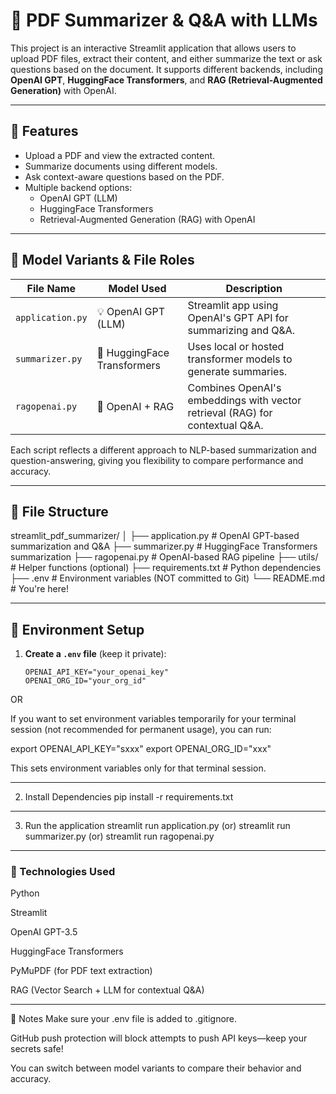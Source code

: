 # 📄 PDF Summarizer & Q&A with LLMs

This project is an interactive Streamlit application that allows users to upload PDF files, extract their content, and either summarize the text or ask questions based on the document. It supports different backends, including **OpenAI GPT**, **HuggingFace Transformers**, and **RAG (Retrieval-Augmented Generation)** with OpenAI.

---

## 🚀 Features

- Upload a PDF and view the extracted content.
- Summarize documents using different models.
- Ask context-aware questions based on the PDF.
- Multiple backend options:
  - OpenAI GPT (LLM)
  - HuggingFace Transformers
  - Retrieval-Augmented Generation (RAG) with OpenAI

---

## 🧠 Model Variants & File Roles

| File Name        | Model Used               | Description                                                                 |
|------------------|--------------------------|-----------------------------------------------------------------------------|
| `application.py` | 💡 OpenAI GPT (LLM)      | Streamlit app using OpenAI's GPT API for summarizing and Q&A.              |
| `summarizer.py`  | 🤗 HuggingFace Transformers | Uses local or hosted transformer models to generate summaries.             |
| `ragopenai.py`   | 🔁 OpenAI + RAG          | Combines OpenAI's embeddings with vector retrieval (RAG) for contextual Q&A.|

Each script reflects a different approach to NLP-based summarization and question-answering, giving you flexibility to compare performance and accuracy.

---

## 📂 File Structure

streamlit_pdf_summarizer/
│
├── application.py # OpenAI GPT-based summarization and Q&A
├── summarizer.py # HuggingFace Transformers summarization
├── ragopenai.py # OpenAI-based RAG pipeline
├── utils/ # Helper functions (optional)
├── requirements.txt # Python dependencies
├── .env # Environment variables (NOT committed to Git)
└── README.md # You're here!

---


## 🔐 Environment Setup

1. **Create a `.env` file** (keep it private):
   ```env
   OPENAI_API_KEY="your_openai_key"
   OPENAI_ORG_ID="your_org_id"

  OR 

  If you want to set environment variables temporarily for your terminal session (not recommended for permanent usage), you can run:
 
  export OPENAI_API_KEY="sxxx"
  export OPENAI_ORG_ID="xxx"
   
  This sets environment variables only for that terminal session.

---

2. Install Dependencies
   pip install -r requirements.txt
   
---

3. Run the application
   streamlit run application.py (or)
   streamlit run summarizer.py (or)
   streamlit run ragopenai.py

---

### 🧪 Technologies Used
Python

Streamlit

OpenAI GPT-3.5

HuggingFace Transformers

PyMuPDF (for PDF text extraction)

RAG (Vector Search + LLM for contextual Q&A)

---

📌 Notes
Make sure your .env file is added to .gitignore.

GitHub push protection will block attempts to push API keys—keep your secrets safe!

You can switch between model variants to compare their behavior and accuracy.



